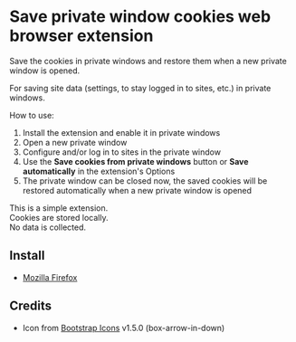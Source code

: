 # Save private window cookies web browser extension

Save the cookies in private windows and restore them when a new private window is opened.

For saving site data (settings, to stay logged in to sites, etc.) in private windows.

How to use:
1. Install the extension and enable it in private windows
2. Open a new private window
3. Configure and/or log in to sites in the private window
4. Use the **Save cookies from private windows** button or **Save automatically** in the extension's Options
5. The private window can be closed now, the saved cookies will be restored automatically when a new private window is opened

This is a simple extension.\
Cookies are stored locally.\
No data is collected.

## Install
- [Mozilla Firefox](https://addons.mozilla.org/en-US/firefox/addon/save-private-window-cookies/)

## Credits
- Icon from [Bootstrap Icons](https://icons.getbootstrap.com/) v1.5.0 (box-arrow-in-down)